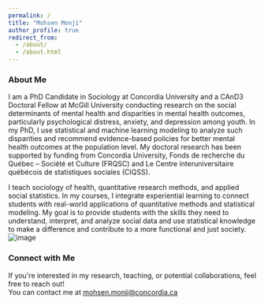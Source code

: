 ```yaml
---
permalink: /
title: "Mohsen Monji"
author_profile: true
redirect_from: 
  - /about/
  - /about.html
---
```


### About Me
I am a PhD Candidate in Sociology at Concordia University and a CAnD3 Doctoral Fellow at McGill University conducting research on the social determinants of mental health and disparities in mental health outcomes, particularly psychological distress, anxiety, and depression among youth. In my PhD, I use statistical and machine learning modeling to analyze such disparities and recommend evidence-based policies for better mental health outcomes at the population level. My doctoral research has been supported by funding from Concordia University, Fonds de recherche du Québec – Société et Culture (FRQSC) and Le Centre interuniversitaire québécois de statistiques sociales (CIQSS).

I teach sociology of health, quantitative research methods, and applied social statistics. In my courses, I integrate experiential learning to connect students with real-world applications of quantitative methods and statistical modeling. My goal is to provide students with the skills they need to understand, interpret, and analyze social data and use statistical knowledge to make a difference and contribute to a more functional and just society.
![image](https://github.com/user-attachments/assets/e909f69f-2ac7-4a5b-9e20-5ba305beb6f9)


### Connect with Me
If you're interested in my research, teaching, or potential collaborations, feel free to reach out!  
You can contact me at [mohsen.monji@concordia.ca](mailto:mohsen.monji@concordia.ca)
